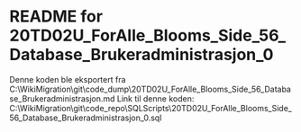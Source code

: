 # README for 20TD02U_ForAlle_Blooms_Side_56_Database_Brukeradministrasjon_0
Denne koden ble eksportert fra C:\WikiMigration\git\code_dump\20TD02U_ForAlle_Blooms_Side_56_Database_Brukeradministrasjon.md
Link til denne koden: C:\WikiMigration\git\code_repo\SQLScripts\20TD02U_ForAlle_Blooms_Side_56_Database_Brukeradministrasjon_0.sql
